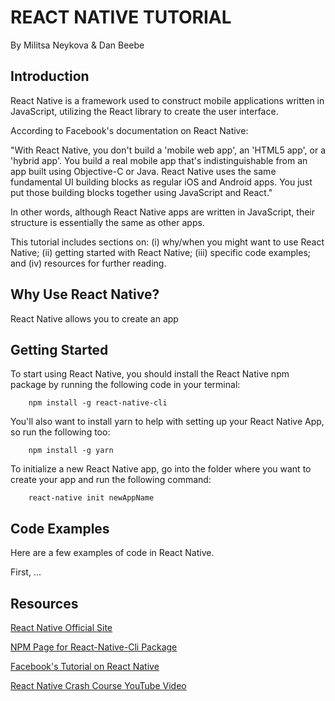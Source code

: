 # REACT NATIVE TUTORIAL

By Militsa Neykova & Dan Beebe

## Introduction

React Native is a framework used to construct mobile applications written in JavaScript, utilizing the React library to create the user interface. 

According to Facebook's documentation on React Native:

"With React Native, you don't build a 'mobile web app', an 'HTML5 app', or a 'hybrid app'. You build a real mobile app that's indistinguishable from an app built using Objective-C or Java. React Native uses the same fundamental UI building blocks as regular iOS and Android apps. You just put those building blocks together using JavaScript and React."

In other words, although React Native apps are written in JavaScript, their structure is essentially the same as other apps.

This tutorial includes sections on: (i) why/when you might want to use React Native; (ii) getting started with React Native; (iii) specific code examples; and (iv) resources for further reading.

## Why Use React Native?

React Native allows you to create an app 

## Getting Started

To start using React Native, you should install the React Native npm package by running the following code in your terminal:

        npm install -g react-native-cli

You'll also want to install yarn to help with setting up your React Native App, so run the following too:

        npm install -g yarn

To initialize a new React Native app, go into the folder where you want to create your app and run the following command:

        react-native init newAppName

## Code Examples 

Here are a few examples of code in React Native.

First, ...

## Resources

[React Native Official Site](http://www.reactnative.com/)

[NPM Page for React-Native-Cli Package](https://www.npmjs.com/package/react-native-cli)

[Facebook's Tutorial on React Native](https://facebook.github.io/react-native/docs/tutorial.html)

[React Native Crash Course YouTube Video](https://www.youtube.com/watch?v=mkualZPRZCs)
